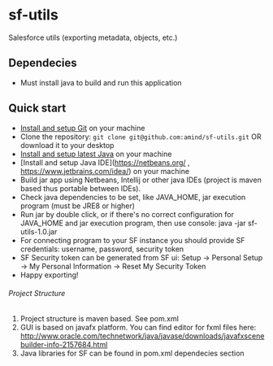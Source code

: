 # sf-utils
Salesforce utils (exporting metadata, objects, etc.)

## Dependecies
- Must install java to build and run this application

## Quick start
- [Install and setup Git](https://help.github.com/articles/set-up-git) on your machine
- Clone the repository: `git clone git@github.com:amind/sf-utils.git` OR download it to your desktop
- [Install and setup latest Java](http://www.oracle.com/technetwork/java/javase/downloads/index.html) on your machine
- [Install and setup Java IDE](https://netbeans.org/ , https://www.jetbrains.com/idea/) on your machine
- Build jar app using Netbeans, Intellij or other java IDEs (project is maven based thus portable between IDEs). 
- Check java dependencies to be set, like JAVA_HOME, jar execution program (must be JRE8 or higher)
- Run jar by double click, or if there's no correct configuration for JAVA_HOME and jar execution program, then use console:
  java -jar sf-utils-1.0.jar
- For connecting program to your SF instance you should provide SF credentials: username, password, security token
- SF Security token can be generated from SF ui: Setup -> Personal Setup -> My Personal Information -> Reset My Security Token
- Happy exporting!

###### Project Structure
1. Project structure is maven based. See pom.xml
2. GUI is based on javafx platform. You can find editor for fxml files here: http://www.oracle.com/technetwork/java/javase/downloads/javafxscenebuilder-info-2157684.html
3. Java libraries for SF can be found in pom.xml dependecies section
